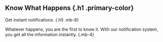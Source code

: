 ## Know What Happens {.h1 .primary-color}
Get instant notifications. {.h5 .mb-8}

Whatever happens, you are the first to know it. With our notification system,
you get all the information instantly. {.mb-4}
